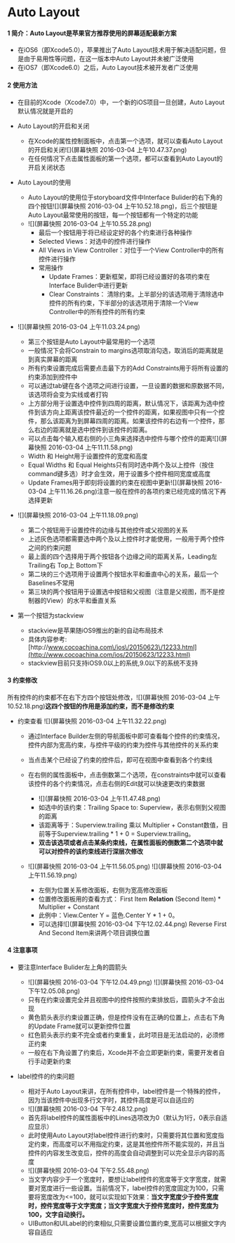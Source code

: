 # Auto Layout

#### 1 简介：Auto Layout是苹果官方推荐使用的屏幕适配最新方案

* 在iOS6（即Xcode5.0），苹果推出了Auto Layout技术用于解决适配问题，但是由于易用性等问题，在这一版本中Auto Layout并未被广泛使用
* 在iOS7（即Xcode6.0）之后，Auto Layout技术被开发者广泛使用

#### 2 使用方法

* 在目前的Xcode（Xcode7.0）中，一个新的iOS项目一旦创建，Auto Layout默认情况就是开启的
* Auto Layout的开启和关闭

  * 在Xcode的属性控制面板中，点击第一个选项，就可以查看Auto Layout的开启和关闭![](屏幕快照 2016-03-04 上午10.47.37.png)
  * 在任何情况下点击属性面板的第一个选项，都可以查看到Auto Layout的开启关闭状态

* Auto Layout的使用

  * Auto Layout的使用位于storyboard文件中Interface Bulider的右下角的四个按钮![](屏幕快照 2016-03-04 上午10.52.18.png)，后三个按钮是Auto Layout最常使用的按钮，每一个按钮都有一个特定的功能
  * ![](屏幕快照 2016-03-04 上午10.55.28.png)
    * 最后一个按钮用于将已经设定好的各个约束进行各种操作
    * Selected Views：对选中的控件进行操作
    * All Views in View Controller：对位于一个View Controller中的所有控件进行操作
    * 常用操作
      * Update Frames：更新框架，即将已经设置好的各项约束在Interface Bulider中进行更新
      * Clear Constraints： 清除约束。上半部分的该选项用于清除选中控件的所有约束，下半部分的该选项用于清除一个View Controller中的所有控件的所有约束




* ![](屏幕快照 2016-03-04 上午11.03.24.png)

  * 第三个按钮是Auto Layout中最常用的一个选项
  * 一般情况下会将Constrain to margins选项取消勾选，取消后的距离就是到真实屏幕的距离
  * 所有约束设置完成后需要点击最下方的Add Constraints用于将所有设置的约束添加到控件中
  * 可以通过tab键在各个选项之间进行设置，一旦设置的数据和原数据不同，该选项将会变为实线或者打钩
  * 上方部分用于设置选中控件到四周的距离，默认情况下，该距离为选中控件到该方向上距离该控件最近的一个控件的距离，如果视图中只有一个控件，那么该距离为到屏幕四周的距离。如果该控件的右边有一个控件，那么右边的距离就是选中控件到该控件的距离。
  * 可以点击每个输入框右侧的小三角来选择选中控件与哪个控件的距离![](屏幕快照 2016-03-04 上午11.11.58.png)
  * Width 和 Height用于设置控件的宽度和高度
  * Equal Widths 和 Equal Heights只有同时选中两个及以上控件（按住command键多选）时才会生效，用于设置多个控件相同宽度或高度
  * Update Frames用于即刻将设置的约束在视图中更新![](屏幕快照 2016-03-04 上午11.16.26.png)注意一般在控件的各项约束已经完成的情况下再选择更新

* ![](屏幕快照 2016-03-04 上午11.18.09.png)

  * 第二个按钮用于设置控件的边缘与其他控件或父视图的关系
  * 上述灰色选项都需要选中两个及以上控件时才能使用，一般用于两个控件之间的约束问题
  * 最上面的四个选择用于两个按钮各个边缘之间的距离关系，Leading左 Trailing右 Top上 Bottom下
  * 第二块的三个选项用于设置两个按钮水平和垂直中心的关系，最后一个Baselines不常用
  * 第三块的两个按钮用于设置选中按钮和父视图（注意是父视图，而不是控制器的View）的水平和垂直关系

* 第一个按钮为stackview

  * stackview是苹果随iOS9推出的新的自动布局技术
  * 具体内容参考: [http:\/\/www.cocoachina.com\/ios\/20150623\/12233.html](http://www.cocoachina.com/ios/20150623/12233.html)
  * stackview目前只支持iOS9.0以上的系统,9.0以下的系统不支持


#### 3 约束修改

所有控件的约束都不在右下方四个按钮处修改，![](屏幕快照 2016-03-04 上午10.52.18.png)**这四个按钮的作用是添加约束，而不是修改约束**

* 约束查看
  ![](屏幕快照 2016-03-04 上午11.32.22.png)

  * 通过Interface Builder左侧的导航面板中即可查看每个控件的约束情况，控件内部为宽高约束，与控件平级的约束为控件与其他控件的关系约束
  * 当点击某个已经设了约束的控件后，即可在视图中查看到各个约束线
  * 在右侧的属性面板中，点击倒数第二个选项，在constraints中就可以查看该控件的各个约束情况，点击右侧的Edit就可以快速更改约束数据

    * ![](屏幕快照 2016-03-04 上午11.47.48.png)
    * 如选中的该约束：Trailing Space to: Superview，表示右侧到父视图的距离
    * 该距离等于：Superview.trailing 乘以 Multiplier + Constant数值，目前等于Superview.trailing \* 1 + 0 = Superview.trailing。
    * **双击该选项或者点击某条约束线，在属性面板的倒数第二个选项中就可以对控件的该约束线进行深层次修改**

  * ![](屏幕快照 2016-03-04 上午11.56.05.png)    ![](屏幕快照 2016-03-04 上午11.56.19.png)

    * 左侧为位置关系修改面板，右侧为宽高修改面板
    * 位置修改面板用的查看方式： First Item  **Relation**  \(Second Item\) \* Multiplier + Constant 
    * 此例中：View.Center Y = 蓝色.Center Y \* 1 + 0。
    * 可以选择![](屏幕快照 2016-03-04 下午12.02.44.png) Reverse First And Second Item来讲两个项目调换位置



#### 4 注意事项

* 要注意Interface Bulider左上角的圆箭头

  * ![](屏幕快照 2016-03-04 下午12.04.49.png)   ![](屏幕快照 2016-03-04 下午12.05.08.png)
  * 只有在约束设置完全并且视图中的控件按照约束排放后，圆箭头才不会出现
  * 黄色箭头表示约束设置正确，但是控件没有在正确的位置上，点击右下角的Update Frame就可以更新控件位置
  * 红色箭头表示约束不完全或者约束重复，此时项目是无法启动的，必须修正约束
  * 一般在右下角设置了约束后，Xcode并不会立即更新约束，需要开发者自行手动更新约束

* label控件的约束问题

  * 相对于Auto Layout来讲，在所有控件中，label控件是一个特殊的控件，因为当该控件中出现多行文字时，其控件高度是可以自适应的
  * ![](屏幕快照 2016-03-04 下午2.48.12.png)
  * 首先将label控件的属性面板中的Lines选项改为0（默认为1行，0表示自适应显示）
  * 此时使用Auto Layout对label控件进行约束时，只需要将其位置和宽度指定约束，而高度可以不用指定约束，这是其他控件所不能实现的，并且当控件的内容发生改变后，控件的高度会自动调整到可以完全显示内容的高度
  * ![](屏幕快照 2016-03-04 下午2.55.48.png)
  * 当文字内容少于一个宽度时，要想让label控件的宽度等于文字宽度，就需要对宽度进行一些设置。当前情况下，label控件的宽度固定为100，只需要将宽度改为&lt;=100，就可以实现如下效果：**当文字宽度少于控件宽度时，控件宽度等于文字宽度；当文字宽度大于控件宽度时，控件宽度为100，文字自动换行。**
  * UIButton和UILabel的约束相似,只需要设置位置约束,宽高可以根据文字内容自适应


